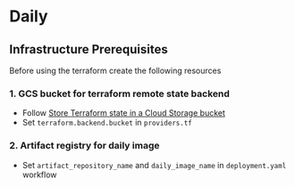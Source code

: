 # Daily

## Infrastructure Prerequisites

Before using the terraform create the following resources
### 1. GCS bucket for terraform remote state backend
* Follow [Store Terraform state in a Cloud Storage bucket](https://cloud.google.com/docs/terraform/resource-management/store-state)
* Set `terraform.backend.bucket` in `providers.tf`

### 2. Artifact registry for daily image
 * Set `artifact_repository_name` and `daily_image_name` in `deployment.yaml` workflow